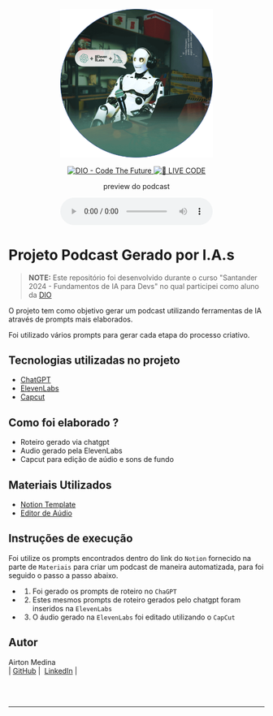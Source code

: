 <p align="center">
<img 
    src="./assets/cover.png"
    width="300"
/>
</p>

<p align="center">
<a href="https://dio.me/">
    <img 
        src="https://img.shields.io/badge/DIO-Code_The_Future-28DA77?logo=youtube" 
        alt="DIO - Code The Future">
</a>
<a href="https://dio.me/">
<img 
    src="https://img.shields.io/badge/🔴_LIVE_CODE-FF5E72" 
    alt="🔴 LIVE CODE">
</a>
</p>

<p align="center">
    preview do podcast
</p>

<div align="center">
    <audio src="output/podcast_editado.MP3" controls title="Podcast editado"></audio>
</div>

# Projeto Podcast Gerado por I.A.s


 > **NOTE:** Este repositório foi desenvolvido durante o curso "Santander 2024 - Fundamentos de IA para Devs" no qual participei como aluno da [DIO](https://dio.me)

O projeto tem como objetivo gerar um podcast utilizando ferramentas de IA através de prompts mais elaborados.

Foi utilizado vários prompts para gerar cada etapa do processo criativo.

## Tecnologias utilizadas no projeto

- [ChatGPT](https://chat.openai.com/)
- [ElevenLabs](https://beta.elevenlabs.io/)
- [Capcut](https://www.capcut.com/pt-br/)

## Como foi elaborado ?

- Roteiro gerado via chatgpt
- Audio gerado pela ElevenLabs
- Capcut para edição de aúdio e sons de fundo

## Materiais Utilizados

- [Notion Template](https://helpful-jump-17b.notion.site/PAS-Podcast-AI-Studio-210489e15d7a4a73b743bb159e45d06f?pvs=4)
- [Editor de Aúdio](https://www.capcut.com/editor?from_page=landing_page&__action_from=picture_V%C3%ADdeos%20profissionais%20em%20minutos,%20n%C3%A3o%20em%20horas.)


## Instruções de execução

Foi utilize os prompts encontrados dentro do link do `Notion` fornecido na parte de `Materiais` para criar um podcast de maneira automatizada, para foi seguido o passo a passo abaixo.

- 1. Foi gerado os prompts de roteiro no `ChaGPT`
- 2. Estes mesmos prompts de roteiro gerados pelo chatgpt foram inseridos na `ElevenLabs`
- 3. O áudio gerado na `ElevenLabs` foi editado utilizando o `CapCut`

## Autor

<p>
Airton Medina<br> 
|&nbsp;<a href="https://github.com/Blind4rch3r">GitHub</a>&nbsp;|&nbsp;
<a href="www.linkedin.com/in/airtonmedina">LinkedIn</a>&nbsp;|&nbsp;
</p>
<br/><br/>

---

